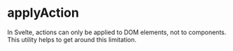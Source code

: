 # applyAction

In Svelte, actions can only be applied to DOM elements, not to components. This utility helps to get around this limitation.
